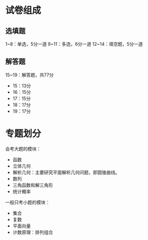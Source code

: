 
# 试卷组成
## 选填题
1~8：单选，5分一道
9~11：多选，6分一道
12~14：填空题，5分一道
## 解答题

15~19：解答题，共77分
* 15：13分
* 16：15分
* 17：15分
* 18：17分
* 19：17分

# 专题划分

会考大题的模块：
* 函数
* 立体几何
* 解析几何：主要研究平面解析几何问题，即圆锥曲线。
* 数列
* 三角函数和解三角形
* 统计概率

一般只考小题的模块：
* 集合
* 复数
* 平面向量
* 计数原理：排列组合